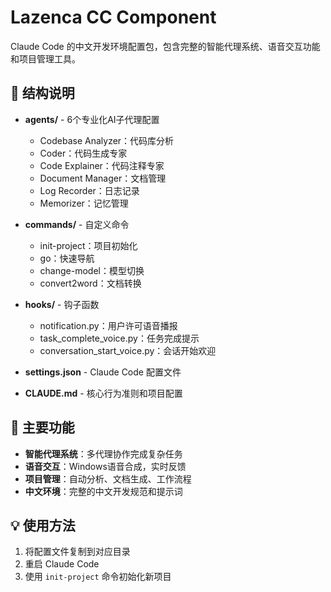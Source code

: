# Lazenca CC Component

Claude Code 的中文开发环境配置包，包含完整的智能代理系统、语音交互功能和项目管理工具。

## 📁 结构说明

- **agents/** - 6个专业化AI子代理配置
  - Codebase Analyzer：代码库分析
  - Coder：代码生成专家  
  - Code Explainer：代码注释专家
  - Document Manager：文档管理
  - Log Recorder：日志记录
  - Memorizer：记忆管理

- **commands/** - 自定义命令
  - init-project：项目初始化
  - go：快速导航
  - change-model：模型切换
  - convert2word：文档转换

- **hooks/** - 钩子函数
  - notification.py：用户许可语音播报
  - task_complete_voice.py：任务完成提示
  - conversation_start_voice.py：会话开始欢迎

- **settings.json** - Claude Code 配置文件
- **CLAUDE.md** - 核心行为准则和项目配置

## 🚀 主要功能

- **智能代理系统**：多代理协作完成复杂任务
- **语音交互**：Windows语音合成，实时反馈
- **项目管理**：自动分析、文档生成、工作流程
- **中文环境**：完整的中文开发规范和提示词

## 💡 使用方法

1. 将配置文件复制到对应目录
2. 重启 Claude Code
3. 使用 `init-project` 命令初始化新项目
